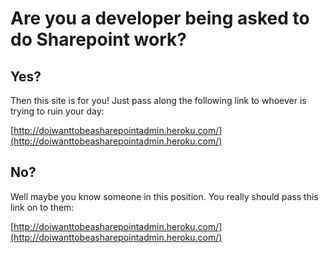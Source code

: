 # Are you a developer being asked to do Sharepoint work?

## Yes?

Then this site is for you! Just pass along the following link to whoever is trying to ruin your day:

[http://doiwanttobeasharepointadmin.heroku.com/](http://doiwanttobeasharepointadmin.heroku.com/)

## No?

Well maybe you know someone in this position. You really should pass this link on to them:

[http://doiwanttobeasharepointadmin.heroku.com/](http://doiwanttobeasharepointadmin.heroku.com/)

